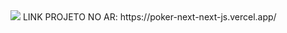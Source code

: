 <img  src="https://user-images.githubusercontent.com/78341732/170315095-093059ca-d96a-447c-aa71-cb2121290634.png"/>
LINK PROJETO NO AR: https://poker-next-next-js.vercel.app/


